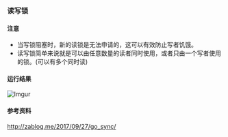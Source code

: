 ### 读写锁

#### 注意
 - 当写锁阻塞时，新的读锁是无法申请的，这可以有效防止写者饥饿。
 - 读写锁简单来说就是可以由任意数量的读者同时使用，或者只由一个写者使用的锁。(可以有多个同时读)

#### 运行结果
![Imgur](https://i.imgur.com/DArvnpm.png)

#### 参考资料
http://zablog.me/2017/09/27/go_sync/
